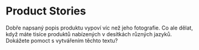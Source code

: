 # Product Stories #
Dobře napsaný popis produktu vypoví víc než jeho fotografie. Co ale dělat, když máte tisíce produktů nabízených v desítkách různých jazyků. Dokážete pomoct s vytvářením těchto textu?

